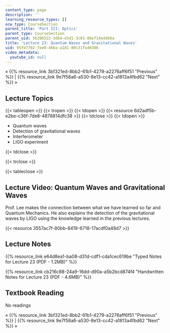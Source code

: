 ```yaml
---
content_type: page
description: ''
learning_resource_types: []
ocw_type: CourseSection
parent_title: 'Part III: Optics'
parent_type: CourseSection
parent_uid: 56206522-3db4-e5d1-3c01-86ef14e4db6a
title: 'Lecture 23: Quantum Waves and Gravitational Waves'
uid: 95fe7702-7ee0-466a-a181-80c31fa40386
video_metadata:
  youtube_id: null
---
```


« {{% resource_link 3bf321ed-8bb2-61b1-4279-a2276aff6f51 "Previous" %}} | {{% resource_link 9e7f58a6-a530-8e13-cc42-a1813a4fbd62 "Next" %}} »

Lecture Topics
--------------

{{< tableopen >}}
{{< tropen >}}
{{< tdopen >}}
{{< resource 6d2adf5b-e2be-c36f-7de8-4878814dfc38 >}}
{{< tdclose >}}
{{< tdopen >}}


*   Quantum waves
*   Detection of gravitational waves
*   Interferometer
*   LIGO experiment


{{< tdclose >}}

{{< trclose >}}

{{< tableclose >}}

Lecture Video: Quantum Waves and Gravitational Waves
----------------------------------------------------

Prof. Lee makes the connection between what we have learned so far and Quantum Mechanics. He also explains the detection of the gravitational waves by LIGO using the knowledge learned in the previous lectures.

{{< resource 3557ac7f-80bb-8419-6718-17acdf0a48d7 >}}

Lecture Notes
-------------

{{% resource_link e64d8ea1-ba08-d31d-cdf1-cda1cec619be "Typed Notes for Lecture 23 (PDF - 1.2MB)" %}}

{{% resource_link cb216c88-24a9-16dd-d90a-a5b2bcd874f4 "Handwritten Notes for Lecture 23 (PDF - 4.6MB)" %}}

Textbook Reading
----------------

No readings

« {{% resource_link 3bf321ed-8bb2-61b1-4279-a2276aff6f51 "Previous" %}} | {{% resource_link 9e7f58a6-a530-8e13-cc42-a1813a4fbd62 "Next" %}} »